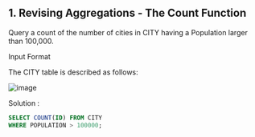 ## 1. Revising Aggregations - The Count Function

Query a count of the number of cities in CITY having a Population larger than 100,000.

Input Format

The CITY table is described as follows:

![image](https://user-images.githubusercontent.com/66794160/224531223-f39e27dd-5ad3-4d13-a0a8-9e3158833fe1.png)

Solution :

```sql
SELECT COUNT(ID) FROM CITY
WHERE POPULATION > 100000;
```
